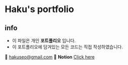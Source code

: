 # Haku's portfolio

## info

- 이 파일은 개인 **포트폴리오** 입니다.
- 이 포트폴리오에 담겨있는 모든 코드는 직접 작성하였습니다.

📨 hakuseo@gmail.com
📑 **Notion** [Click here](https://olive-terrier-819.notion.site/462aa0a45c784fc69639837fd663dfcb)
